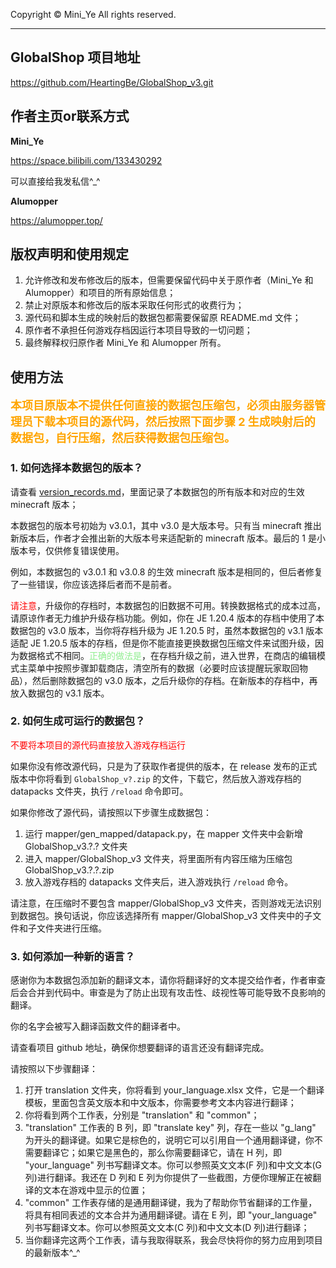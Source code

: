 Copyright © Mini_Ye All rights reserved.

---

## GlobalShop 项目地址
https://github.com/HeartingBe/GlobalShop_v3.git

## 作者主页or联系方式

**Mini_Ye**

https://space.bilibili.com/133430292

可以直接给我发私信^_^

**Alumopper**

https://alumopper.top/

## 版权声明和使用规定
1. 允许修改和发布修改后的版本，但需要保留代码中关于原作者（Mini_Ye 和 Alumopper）和项目的所有原始信息；
2. 禁止对原版本和修改后的版本采取任何形式的收费行为；
3. 源代码和脚本生成的映射后的数据包都需要保留原 README.md 文件；
4. 原作者不承担任何游戏存档因运行本项目导致的一切问题；
5. 最终解释权归原作者 Mini_Ye 和 Alumopper 所有。

## 使用方法

**<font color=orange size=4>本项目原版本不提供任何直接的数据包压缩包，必须由服务器管理员下载本项目的源代码，然后按照下面步骤 2 生成映射后的数据包，自行压缩，然后获得数据包压缩包。</font>**

### 1. 如何选择本数据包的版本？
请查看 [version_records.md](version_records.md)，里面记录了本数据包的所有版本和对应的生效 minecraft 版本；

本数据包的版本号初始为 v3.0.1，其中 v3.0 是大版本号。只有当 minecraft 推出新版本后，作者才会推出新的大版本号来适配新的 minecraft 版本。最后的 1 是小版本号，仅供修复错误使用。

例如，本数据包的 v3.0.1 和 v3.0.8 的生效 minecraft 版本是相同的，但后者修复了一些错误，你应该选择后者而不是前者。

<font color=red>请注意</font>，升级你的存档时，本数据包的旧数据不可用。转换数据格式的成本过高，请原谅作者无力维护升级存档功能。例如，你在 JE 1.20.4 版本的存档中使用了本数据包的 v3.0 版本，当你将存档升级为 JE 1.20.5 时，虽然本数据包的 v3.1 版本适配 JE 1.20.5 版本的存档，但是你不能直接更换数据包压缩文件来试图升级，因为数据格式不相同。<font color=lightgreen>正确的做法是</font>，在存档升级之前，进入世界，在商店的编辑模式主菜单中按照步骤卸载商店，清空所有的数据（必要时应该提醒玩家取回物品），然后删除数据包的 v3.0 版本，之后升级你的存档。在新版本的存档中，再放入数据包的 v3.1 版本。

### 2. 如何生成可运行的数据包？
<font color=red>不要将本项目的源代码直接放入游戏存档运行</font>

如果你没有修改源代码，只是为了获取作者提供的版本，在 release 发布的正式版本中你将看到 `GlobalShop_v?.zip` 的文件，下载它，然后放入游戏存档的 datapacks 文件夹，执行 `/reload` 命令即可。

如果你修改了源代码，请按照以下步骤生成数据包：
1. 运行 mapper/gen_mapped/datapack.py，在 mapper 文件夹中会新增 GlobalShop_v3.?.? 文件夹
2. 进入 mapper/GlobalShop_v3 文件夹，将里面所有内容压缩为压缩包 GlobalShop_v3.?.?.zip
3. 放入游戏存档的 datapacks 文件夹后，进入游戏执行 `/reload` 命令。

请注意，在压缩时不要包含 mapper/GlobalShop_v3 文件夹，否则游戏无法识别到数据包。换句话说，你应该选择所有 mapper/GlobalShop_v3 文件夹中的子文件和子文件夹进行压缩。

### 3. 如何添加一种新的语言？
感谢你为本数据包添加新的翻译文本，请你将翻译好的文本提交给作者，作者审查后会合并到代码中。审查是为了防止出现有攻击性、歧视性等可能导致不良影响的翻译。

你的名字会被写入翻译函数文件的翻译者中。

请查看项目 github 地址，确保你想要翻译的语言还没有翻译完成。

请按照以下步骤翻译：

1. 打开 translation 文件夹，你将看到 your_language.xlsx 文件，它是一个翻译模板，里面包含英文版本和中文版本，你需要参考文本内容进行翻译；
2. 你将看到两个工作表，分别是 "translation" 和 "common"；
3. "translation" 工作表的 B 列，即 "translate key" 列，存在一些以 "g_lang" 为开头的翻译键。如果它是棕色的，说明它可以引用自一个通用翻译键，你不需要翻译它；如果它是黑色的，那么你需要翻译它，请在 H 列，即 "your_language" 列书写翻译文本。你可以参照英文文本(F 列)和中文文本(G 列)进行翻译。我还在 D 列和 E 列为你提供了一些截图，方便你理解正在被翻译的文本在游戏中显示的位置；
4. "common" 工作表存储的是通用翻译键，我为了帮助你节省翻译的工作量，将具有相同表述的文本合并为通用翻译键。请在 E 列，即 "your_language" 列书写翻译文本。你可以参照英文文本(C 列)和中文文本(D 列)进行翻译；
5. 当你翻译完这两个工作表，请与我取得联系，我会尽快将你的努力应用到项目的最新版本^_^